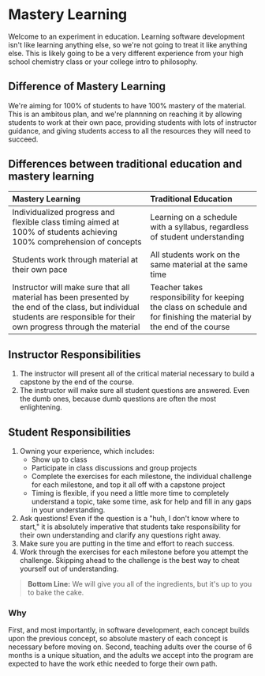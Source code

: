 # Mastery Learning

Welcome to an experiment in education. Learning software development isn't like learning anything else, so we're not going to treat it like anything else. This is likely going to be a very different experience from your high school chemistry class or your college intro to philosophy.

## Difference of Mastery Learning

We're aiming for 100% of students to have 100% mastery of the material. This is an ambitous plan, and we're plannning on reaching it by allowing students to work at their own pace, providing students with lots of instructor guidance, and giving students access to all the resources they will need to succeed.

## Differences between traditional education and mastery learning

| Mastery Learning   | Traditional Education  |
| :----------------- |:-----------------------|
| Individualized progress and flexible class timing aimed at 100% of students achieving 100% comprehension of concepts      | Learning on a schedule with a syllabus, regardless of student understanding |
| Students work through material at their own pace      | All students work on the same material at the same time      |
| Instructor will make sure that all material has been  presented by the end of the class, but individual students are responsible for their own progress through the material | Teacher takes responsibility for keeping the class on schedule and for finishing the material by the end of the course      |

## Instructor Responsibilities

1. The instructor will present all of the critical material necessary to build a capstone by the end of the course.
1. The instructor will make sure all student questions are answered. Even the dumb ones, because dumb questions are often the most enlightening.

## Student Responsibilities

1. Owning your experience, which includes:
    * Show up to class
    * Participate in class discussions and group projects
    * Complete the exercises for each  milestone, the individual challenge for each milestone, and top it all off with a capstone project
    * Timing is flexible, if  you need a little more time to completely understand a topic, take some time, ask for help and fill in any gaps in your understanding.
1. Ask questions! Even if the question is a "huh, I don't know where to start," it is absolutely imperative that students take responsibility for their own understanding and clarify any questions right away.
1. Make sure you are putting in the time and effort to reach success.
1. Work through the exercises for each milestone before you attempt the challenge. Skipping ahead to the challenge is the best way to cheat yourself out of understanding.

> **Bottom Line:** We will give you all of the ingredients, but it's up to you to bake the cake.

### Why

First, and most importantly, in software development, each concept builds upon the previous concept, so absolute mastery of each concept is necessary before moving on. Second, teaching adults over the course of 6 months is a unique situation, and the adults we accept into the program are expected to have the work ethic needed to forge their own path.
